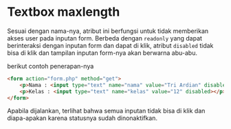 # Textbox maxlength

Sesuai dengan nama-nya, atribut ini berfungsi untuk tidak memberikan akses user pada inputan form. Berbeda dengan `readonly` yang dapat berinteraksi dengan inputan form dan dapat di klik, atribut `disabled` tidak bisa di klik dan tampilan inputan form-nya akan berwarna abu-abu.

berikut contoh penerapan-nya

```html
<form action="form.php" method="get">
    <p>Nama : <input type="text" name="nama" value="Tri Ardian" disabled></p>
    <p>Kelas : <input type="text" name="kelas" value="12" disabled></p>
</form>
```

Apabila dijalankan, terlihat bahwa semua inputan tidak bisa di klik dan diapa-apakan karena statusnya sudah dinonaktifkan.